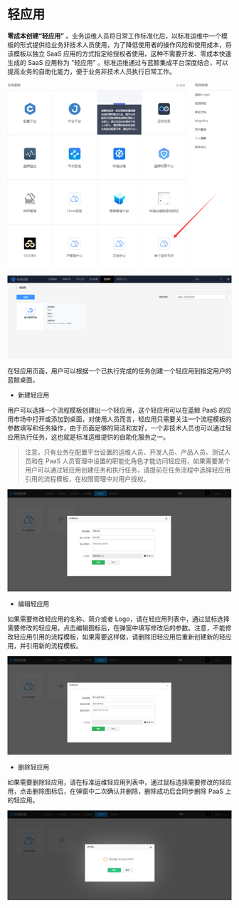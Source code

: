 # 轻应用

**零成本创建“轻应用”** 。业务运维人员将日常工作标准化后，以标准运维中一个模板的形式提供给业务非技术人员使用，为了降低使用者的操作风险和使用成本，将该模板以独立 SaaS 应用的方式指定给授权者使用，这种不需要开发、零成本快速生成的 SaaS 应用称为 "轻应用" 。标准运维通过与蓝鲸集成平台深度结合，可以提高业务的自助化能力，便于业务非技术人员执行日常工作。

![](../assets/sops001.png)

![](../assets/sops002.png)


在轻应用页面，用户可以根据一个已执行完成的任务创建一个轻应用到指定用户的蓝鲸桌面。

- 新建轻应用

用户可以选择一个流程模板创建出一个轻应用，这个轻应用可以在蓝鲸 PaaS 的应用市场中打开或添加到桌面，对使用人员而言，轻应用只需要关注一个流程模板的参数填写和任务操作，由于页面足够的简洁和友好，一个非技术人员也可以通过轻应用执行任务，这也就是标准运维提供的自助化服务之一。

>注意，只有业务在配置平台设置的运维人员、开发人员、产品人员、测试人员和在 PaaS 人员管理中设置的职能化角色才能访问轻应用，如果需要某个用户可以通过轻应用创建任务和执行任务，请提前在任务流程中选择轻应用引用的流程模板，在权限管理中对用户授权。

![](../assets/26.png)

- 编辑轻应用

如果需要修改轻应用的名称、简介或者 Logo，请在轻应用列表中，通过鼠标选择需要修改的轻应用，点击编辑图标后，在弹窗中填写修改后的参数。注意，不能修改轻应用引用的流程模板，如果需要这样做，请删除旧轻应用后重新创建新的轻应用，并引用新的流程模板。

![](../assets/27.png)

- 删除轻应用

如果需要删除轻应用，请在标准运维轻应用列表中，通过鼠标选择需要修改的轻应用，点击删除图标后，在弹窗中二次确认并删除，删除成功后会同步删除 PaaS 上 的轻应用。

![](../assets/28.png)
